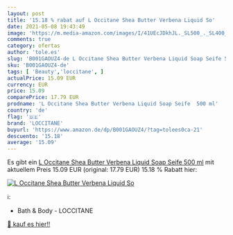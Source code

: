 ```yaml
---
layout: post
title: '15.18 % rabat auf L Occitane Shea Butter Verbena Liquid So'
date: 2021-05-08 19:43:49
image: 'https://m.media-amazon.com/images/I/41UEcJDkhJL._SL500_._SL400_.jpg'
comments: true
category: ofertas
author: 'tole.es'
slug: 'B001GAOUZ4-de L Occitane Shea Butter Verbena Liquid Soap Seife 500 ml'
sku: 'B001GAOUZ4-de'
tags: [ 'Beauty','loccitane', ]
actualPrice: 15.09 EUR
currency: EUR
price: 15.09
comparePrice: 17.79 EUR
prodname: 'L Occitane Shea Butter Verbena Liquid Soap Seife  500 ml'
country: 'de'
flag: '🇩🇪'
brand: 'LOCCITANE'
buyurl: 'https://www.amazon.de/dp/B001GAOUZ4/?tag=tolees0ca-21'
descuento: '15.18'
average: '15.09'
---
```


Es gibt ein [L Occitane Shea Butter Verbena Liquid Soap Seife  500 ml](https://www.amazon.de/dp/B001GAOUZ4/?tag=tolees0ca-21) mit aktuellem Preis 15.09 EUR (original: 17.79 EUR) 15.18 % Rabatt hier:

[![L Occitane Shea Butter Verbena Liquid So](https://m.media-amazon.com/images/I/41UEcJDkhJL._SL500_._SL400_.jpg)](https://www.amazon.de/dp/B001GAOUZ4/?tag=tolees0ca-21)

ℹ️:

- Bath & Body - LOCCITANE

[🛒 kauf es hier!!](https://www.amazon.de/dp/B001GAOUZ4/?tag=tolees0ca-21)
